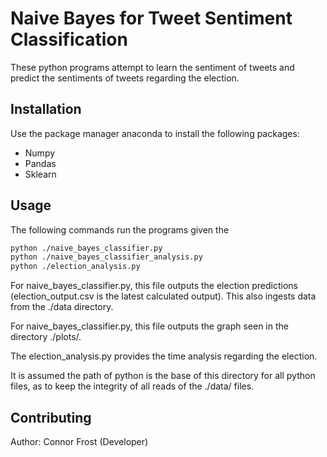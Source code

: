 # Naive Bayes for Tweet Sentiment Classification

These python programs attempt to learn the sentiment of tweets and predict the sentiments of tweets regarding the election.

## Installation

Use the package manager anaconda to install the following packages:

* Numpy
* Pandas
* Sklearn

## Usage

The following commands run the programs given the 

```bash
python ./naive_bayes_classifier.py 
python ./naive_bayes_classifier_analysis.py 
python ./election_analysis.py
```

For naive_bayes_classifier.py, this file outputs the election predictions (election_output.csv is the latest calculated output). This also ingests data from the ./data directory. 

For naive_bayes_classifier.py, this file outputs the graph seen in the directory ./plots/.

The election_analysis.py provides the time analysis regarding the election. 

It is assumed the path of python is the base of this directory for all python files, as to keep the integrity of all reads of the ./data/ files.   

## Contributing

Author: Connor Frost (Developer)
